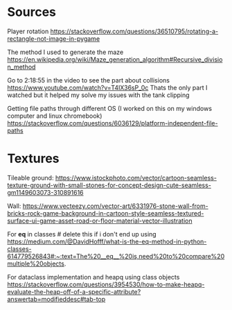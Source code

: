 # Sources


Player rotation
https://stackoverflow.com/questions/36510795/rotating-a-rectangle-not-image-in-pygame


The method I used to generate the maze
https://en.wikipedia.org/wiki/Maze_generation_algorithm#Recursive_division_method


Go to 2:18:55 in the video to see the part about collisions
https://www.youtube.com/watch?v=T4IX36sP_0c
Thats the only part I watched but it helped my solve my issues with the tank clipping

Getting file paths through different OS (I worked on this on my windows computer and linux chromebook)
https://stackoverflow.com/questions/6036129/platform-independent-file-paths

# Textures

Tileable ground:
https://www.istockphoto.com/vector/cartoon-seamless-texture-ground-with-small-stones-for-concept-design-cute-seamless-gm1149603073-310891616


Wall:
https://www.vecteezy.com/vector-art/6331976-stone-wall-from-bricks-rock-game-background-in-cartoon-style-seamless-textured-surface-ui-game-asset-road-or-floor-material-vector-illustration


For __eq__ in classes # delete this if i don't end up using
https://medium.com/@DavidHofff/what-is-the-eq-method-in-python-classes-614779526843#:~:text=The%20__eq__%20is,need%20to%20compare%20multiple%20objects.


For dataclass implementation and heapq using class objects
https://stackoverflow.com/questions/3954530/how-to-make-heapq-evaluate-the-heap-off-of-a-specific-attribute?answertab=modifieddesc#tab-top